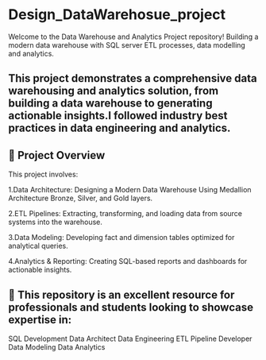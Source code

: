 # Design_DataWarehosue_project
Welcome to the Data Warehouse and Analytics Project repository! 
Building a modern data warehouse with SQL server ETL processes, data modelling and analytics.

This project demonstrates a comprehensive data warehousing and analytics solution, from building a data warehouse to generating actionable insights.I followed industry best practices in data engineering and analytics.
---

## 📖 Project Overview

This project involves:

1.Data Architecture: Designing a Modern Data Warehouse Using Medallion Architecture Bronze, Silver, and Gold layers.

2.ETL Pipelines: Extracting, transforming, and loading data from source systems into the warehouse.

3.Data Modeling: Developing fact and dimension tables optimized for analytical queries.

4.Analytics & Reporting: Creating SQL-based reports and dashboards for actionable insights.

## 🎯 This repository is an excellent resource for professionals and students looking to showcase expertise in:

SQL Development
Data Architect
Data Engineering
ETL Pipeline Developer
Data Modeling
Data Analytics
